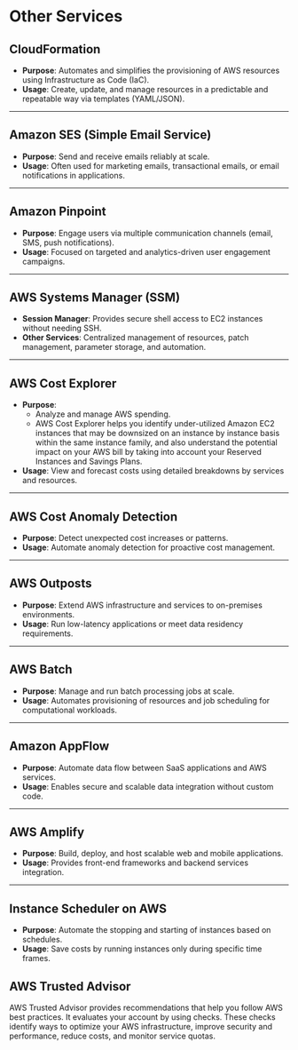 # Other Services

## CloudFormation
- **Purpose**: Automates and simplifies the provisioning of AWS resources using Infrastructure as Code (IaC).
- **Usage**: Create, update, and manage resources in a predictable and repeatable way via templates (YAML/JSON).

---

## Amazon SES (Simple Email Service)
- **Purpose**: Send and receive emails reliably at scale.
- **Usage**: Often used for marketing emails, transactional emails, or email notifications in applications.

---

## Amazon Pinpoint
- **Purpose**: Engage users via multiple communication channels (email, SMS, push notifications).
- **Usage**: Focused on targeted and analytics-driven user engagement campaigns.

---

## AWS Systems Manager (SSM)
- **Session Manager**: Provides secure shell access to EC2 instances without needing SSH.
- **Other Services**: Centralized management of resources, patch management, parameter storage, and automation.

---

## AWS Cost Explorer
- **Purpose**: 
    - Analyze and manage AWS spending.
    - AWS Cost Explorer helps you identify under-utilized Amazon EC2 instances that may be downsized on an instance by instance basis within the same instance family, and also understand the potential impact on your AWS bill by taking into account your Reserved Instances and Savings Plans.
- **Usage**: View and forecast costs using detailed breakdowns by services and resources.

---

## AWS Cost Anomaly Detection
- **Purpose**: Detect unexpected cost increases or patterns.
- **Usage**: Automate anomaly detection for proactive cost management.

---

## AWS Outposts
- **Purpose**: Extend AWS infrastructure and services to on-premises environments.
- **Usage**: Run low-latency applications or meet data residency requirements.

---

## AWS Batch
- **Purpose**: Manage and run batch processing jobs at scale.
- **Usage**: Automates provisioning of resources and job scheduling for computational workloads.

---

## Amazon AppFlow
- **Purpose**: Automate data flow between SaaS applications and AWS services.
- **Usage**: Enables secure and scalable data integration without custom code.

---

## AWS Amplify
- **Purpose**: Build, deploy, and host scalable web and mobile applications.
- **Usage**: Provides front-end frameworks and backend services integration.

---

## Instance Scheduler on AWS
- **Purpose**: Automate the stopping and starting of instances based on schedules.
- **Usage**: Save costs by running instances only during specific time frames.

## AWS Trusted Advisor 
AWS Trusted Advisor provides recommendations that help you follow AWS best practices.
It evaluates your account by using checks. These checks identify ways to optimize your AWS infrastructure, improve security and performance, reduce costs, and monitor service quotas.
